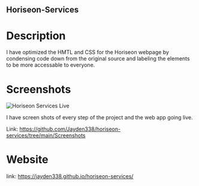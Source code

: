 ## Horiseon-Services

# Description 
I have optimized the HMTL and CSS for the Horiseon webpage by condensing code down from the original source and labeling the elements to be more accessable to everyone.
# Screenshots
![Horiseon Services Live](https://github.com/Jayden338/horiseon-services/assets/136901914/e4e73ebc-5f8b-4591-b25f-2406d50bfc9d) 

I have screen shots of every step of the project and the web app going live.

Link: https://github.com/Jayden338/horiseon-services/tree/main/Screenshots

# Website
link: https://jayden338.github.io/horiseon-services/

